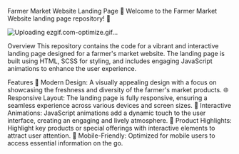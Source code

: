 Farmer Market Website Landing Page
🌾 Welcome to the Farmer Market Website landing page repository! 🍅


![Uploading ezgif.com-optimize.gif…]()




Overview
This repository contains the code for a vibrant and interactive landing page designed for a farmer's market website. The landing page is built using HTML, SCSS for styling, and includes engaging JavaScript animations to enhance the user experience.

Features
🎨 Modern Design: A visually appealing design with a focus on showcasing the freshness and diversity of the farmer's market products.
🌐 Responsive Layout: The landing page is fully responsive, ensuring a seamless experience across various devices and screen sizes.
🔄 Interactive Animations: JavaScript animations add a dynamic touch to the user interface, creating an engaging and lively atmosphere.
🍇 Product Highlights: Highlight key products or special offerings with interactive elements to attract user attention.
📱 Mobile-Friendly: Optimized for mobile users to access essential information on the go.

